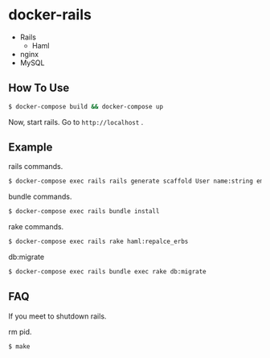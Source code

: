 # docker-rails

* Rails
  * Haml
* nginx
* MySQL

## How To Use

```zsh
$ docker-compose build && docker-compose up
```

Now, start rails. Go to `http://localhost` .


## Example

rails commands.

```zsh
$ docker-compose exec rails rails generate scaffold User name:string email:string
```

bundle commands.

```zsh
$ docker-compose exec rails bundle install
```

rake commands.

```zsh
$ docker-compose exec rails rake haml:repalce_erbs
```

db:migrate

```zsh
$ docker-compose exec rails bundle exec rake db:migrate
```

## FAQ

If you meet to shutdown rails.

rm pid.

```zsh
$ make
```
